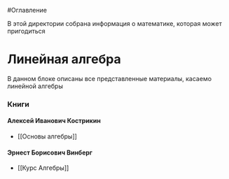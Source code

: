 #Оглавление

В этой директории собрана информация о математике, которая может пригодиться
# Линейная алгебра
В данном блоке описаны все представленные материалы, касаемо линейной алгебры
### Книги
#### Алексей Иванович Кострикин
* [[Основы алгебры]]
#### Эрнест Борисович Винберг
* [[Курс Алгебры]]